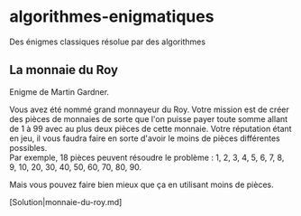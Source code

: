 # algorithmes-enigmatiques
Des énigmes classiques résolue par des algorithmes

## La monnaie du Roy

Enigme de Martin Gardner.

Vous avez été nommé grand monnayeur du Roy. Votre mission est de créer des pièces de monnaies de sorte que l'on puisse payer toute somme allant de 1 à 99 avec au plus deux pièces de cette monnaie. Votre réputation étant en jeu, il vous faudra faire en sorte d'avoir le moins de pièces différentes possibles.  
Par exemple, 18 pièces peuvent résoudre le problème : 1, 2, 3, 4, 5, 6, 7, 8, 9, 10, 20, 30, 40, 50, 60, 70, 80, 90.

Mais vous pouvez faire bien mieux que ça en utilisant moins de pièces.

[Solution|monnaie-du-roy.md]

